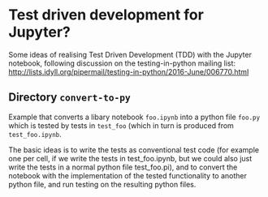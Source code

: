 # Test driven development for Jupyter?

Some ideas of realising Test Driven Development (TDD) with the Jupyter
notebook, following discussion on the testing-in-python mailing list:
http://lists.idyll.org/pipermail/testing-in-python/2016-June/006770.html

## Directory `convert-to-py`

Example that converts a libary notebook `foo.ipynb` into a python file
`foo.py` which is tested by tests in `test_foo` (which in turn is
produced from `test_foo.ipynb`.

The basic ideas is to write the tests as conventional test code (for
example one per cell, if we write the tests in test_foo.ipynb, but we
could also just write the tests in a normal python file test_foo.pi),
and to convert the notebook with the implementation of the tested
functionality to another python file, and run testing on the resulting
python files.




